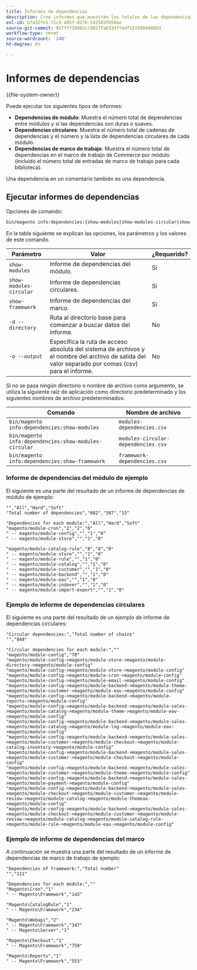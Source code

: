 ```yaml
---
title: Informes de dependencias
description: Cree informes que muestren los totales de las dependencias de módulo, circular y marco.
exl-id: b7a32fe1-71c5-495f-8276-242503fb50ae
source-git-commit: 95ffff39d82cc9027fa633dffedf15193040802d
workflow-type: tm+mt
source-wordcount: '240'
ht-degree: 0%

---
```


# Informes de dependencias

{{file-system-owner}}

Puede ejecutar los siguientes tipos de informes:

- **Dependencias de módulo**: Muestra el número total de dependencias entre módulos y si las dependencias son duras o suaves.
- **Dependencias circulares**: Muestra el número total de cadenas de dependencias y el número y la lista de dependencias circulares de cada módulo.
- **Dependencias de marco de trabajo**: Muestra el número total de dependencias en el marco de trabajo de Commerce por módulo (incluido el número total de entradas de marco de trabajo para cada biblioteca).

Una dependencia en un comentario también es una dependencia.

## Ejecutar informes de dependencias

Opciones de comando:

```bash
bin/magento info:dependencies:{show-modules|show-modules-circular|show-framework} [-d|--directory="<path>"] [-o|--output="<path and filename"]
```

En la tabla siguiente se explican las opciones, los parámetros y los valores de este comando.

| Parámetro | Valor | ¿Requerido? |
| ----------------------- | -------------------------------------------------------------------------------------------------------------------- | --------- |
| `show-modules` | Informe de dependencias del módulo. | Sí |
| `show-modules-circular` | Informe de dependencias circulares. | Sí |
| `show-framework` | Informe de dependencias del marco. | Sí |
| `-d --directory` | Ruta al directorio base para comenzar a buscar datos del informe. | No |
| `-o --output` | Especifica la ruta de acceso absoluta del sistema de archivos y el nombre del archivo de salida del valor separado por comas (csv) para el informe. | No |

Si no se pasa ningún directorio o nombre de archivo como argumento, se utiliza la siguiente raíz de aplicación como directorio predeterminado y los siguientes nombres de archivo predeterminados:

| Comando | Nombre de archivo |
| ----------------------------------------------------- | ----------------------------------- |
| `bin/magento info:dependencies:show-modules` | `modules-dependencies.csv` |
| `bin/magento info:dependencies:show-modules-circular` | `modules-circular-dependencies.csv` |
| `bin/magento info:dependencies:show-framework` | `framework-dependencies.csv` |

### Informe de dependencias del módulo de ejemplo

El siguiente es una parte del resultado de un informe de dependencias de módulo de ejemplo:

```terminal
"","All","Hard","Soft"
"Total number of dependencies","602","587","15"

"Dependencies for each module:","All","Hard","Soft"
"magento/module-cron","2","2","0"
" -- magento/module-config","","1","0"
" -- magento/module-store","","1","0"

"magento/module-catalog-rule","8","8","0"
" -- magento/module-store","","1","0"
" -- magento/module-rule","","1","0"
" -- magento/module-catalog","","1","0"
" -- magento/module-customer","","1","0"
" -- magento/module-backend","","1","0"
" -- magento/module-eav","","1","0"
" -- magento/module-indexer","","1","0"
" -- magento/module-import-export","","1","0"
```

### Ejemplo de informe de dependencias circulares

El siguiente es una parte del resultado de un ejemplo de informe de dependencias circulares:

```terminal
"Circular dependencies:","Total number of chains"
"","848"

"Circular dependencies for each module:",""
"magento/module-config","70"
"magento/module-config->magento/module-store->magento/module-directory->magento/module-config"
"magento/module-config->magento/module-store->magento/module-config"
"magento/module-config->magento/module-cron->magento/module-config"
"magento/module-config->magento/module-email->magento/module-config"
"magento/module-config->magento/module-backend->magento/module-theme->magento/module-customer->magento/module-eav->magento/module-config"
"magento/module-config->magento/module-backend->magento/module-reports->magento/module-config"
"magento/module-config->magento/module-backend->magento/module-sales->magento/module-catalog->magento/module-theme->magento/module-eav->magento/module-config"
"magento/module-config->magento/module-backend->magento/module-sales->magento/module-catalog->magento/module-log->magento/module-eav->magento/module-config"
"magento/module-config->magento/module-backend->magento/module-sales->magento/module-customer->magento/module-checkout->magento/module-catalog-inventory->magento/module-config"
"magento/module-config->magento/module-backend->magento/module-sales->magento/module-customer->magento/module-checkout->magento/module-config"
"magento/module-config->magento/module-backend->magento/module-sales->magento/module-customer->magento/module-theme->magento/module-config"
"magento/module-config->magento/module-backend->magento/module-sales->magento/module-payment->magento/module-config"
"magento/module-config->magento/module-backend->magento/module-sales->magento/module-checkout->magento/module-customer->magento/module-review->magento/module-catalog->magento/module-themeax->magento/module-config"
"magento/module-config->magento/module-backend->magento/module-sales->magento/module-checkout->magento/module-customer->magento/module-review->magento/module-catalog->magento/module-catalog-rule->magento/module-rule->magento/module-eav->magento/module-config"
```

### Ejemplo de informe de dependencias del marco

A continuación se muestra una parte del resultado de un informe de dependencias de marco de trabajo de ejemplo:

```terminal
"Dependencies of framework:","Total number"
"","111"

"Dependencies for each module:",""
"Magento\Cron","1"
" -- Magento\Framework","143"

"Magento\CatalogRule","1"
" -- Magento\Framework","234"

"Magento\Webapi","2"
" -- Magento\Framework","347"
" -- Magento\Server","1"

"Magento\Checkout","1"
" -- Magento\Framework","759"

"Magento\Reports","1"
" -- Magento\Framework","553"
```

